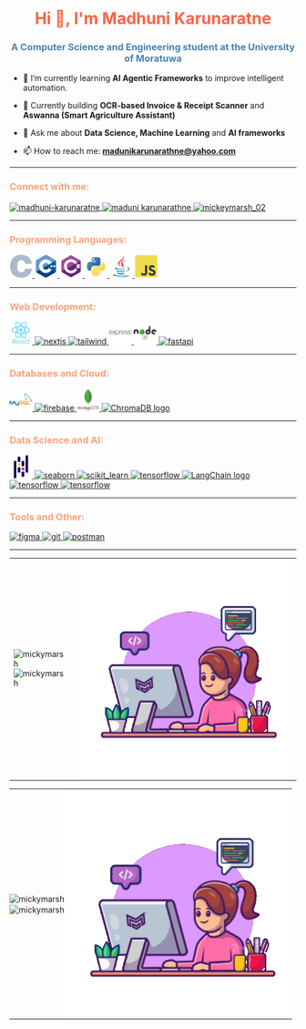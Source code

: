 <h1 align="center" style="color: #ff6347;">Hi 👋, I'm Madhuni Karunaratne</h1>
<h3 align="center" style="color: #4682b4;">A Computer Science and Engineering student at the University of Moratuwa</h3>

- 🌱 I’m currently learning **AI Agentic Frameworks** to improve intelligent automation.
  
- 🔭 Currently building **OCR-based Invoice & Receipt Scanner** and **Aswanna (Smart Agriculture Assistant)**
  
- 💬 Ask me about **Data Science, Machine Learning** and **AI frameworks**
  
- 📫 How to reach me: **madunikarunarathne@yahoo.com**

---

<h3 align="left" style="color: #ffa07a;">Connect with me:</h3>
<p align="left">
  <a href="https://linkedin.com/in/madhuni-karunaratne" target="_blank">
    <img align="center" src="https://raw.githubusercontent.com/rahuldkjain/github-profile-readme-generator/master/src/images/icons/Social/linked-in-alt.svg" alt="madhuni-karunaratne" height="30" width="40" />
  </a>
  <a href="https://fb.com/maduni karunarathne" target="_blank">
    <img align="center" src="https://raw.githubusercontent.com/rahuldkjain/github-profile-readme-generator/master/src/images/icons/Social/facebook.svg" alt="maduni karunarathne" height="30" width="40" />
  </a>
  <a href="https://instagram.com/mickeymarsh_02" target="_blank">
    <img align="center" src="https://raw.githubusercontent.com/rahuldkjain/github-profile-readme-generator/master/src/images/icons/Social/instagram.svg" alt="mickeymarsh_02" height="30" width="40" />
  </a>
</p>

---

<h3 align="left" style="color: #ffa07a;"> Programming Languages:</h3>
<p align="left">
  <a href="https://www.cprogramming.com/" target="_blank">
    <img src="https://raw.githubusercontent.com/devicons/devicon/master/icons/c/c-original.svg" alt="c" width="40" height="40" />
  </a> 
  <a href="https://www.w3schools.com/cpp/" target="_blank">
    <img src="https://raw.githubusercontent.com/devicons/devicon/master/icons/cplusplus/cplusplus-original.svg" alt="cplusplus" width="40" height="40" />
  </a>
  <a href="https://www.w3schools.com/cs/" target="_blank">
    <img src="https://raw.githubusercontent.com/devicons/devicon/master/icons/csharp/csharp-original.svg" alt="csharp" width="40" height="40" />
  </a> 
  <a href="https://www.python.org" target="_blank">
    <img src="https://raw.githubusercontent.com/devicons/devicon/master/icons/python/python-original.svg" alt="python" width="40" height="40" />
  </a>
  <a href="https://www.java.com" target="_blank">
    <img src="https://raw.githubusercontent.com/devicons/devicon/master/icons/java/java-original.svg" alt="java" width="40" height="40" />
  </a>
  <a href="https://developer.mozilla.org/en-US/docs/Web/JavaScript" target="_blank">
    <img src="https://raw.githubusercontent.com/devicons/devicon/master/icons/javascript/javascript-original.svg" alt="javascript" width="40" height="40" />
  </a>


</p>

---
<h3 align="left" style="color: #ffa07a;">Web Development:</h3>
<p align="left">
  <a href="https://reactjs.org/" target="_blank" rel="noreferrer"> <img src="https://raw.githubusercontent.com/devicons/devicon/master/icons/react/react-original-wordmark.svg" alt="react" width="40" height="40"/> </a> 
  <a href="https://nextjs.org/" target="_blank" rel="noreferrer"> <img src="https://cdn.worldvectorlogo.com/logos/nextjs-2.svg" alt="nextjs" width="40" height="40"/> </a>
  <a href="https://tailwindcss.com/" target="_blank" rel="noreferrer"> <img src="https://www.vectorlogo.zone/logos/tailwindcss/tailwindcss-icon.svg" alt="tailwind" width="40" height="40"/> </a> 
  <a href="https://expressjs.com" target="_blank" rel="noreferrer"> <img src="https://raw.githubusercontent.com/devicons/devicon/master/icons/express/express-original-wordmark.svg" alt="express" width="40" height="40"/> </a>
  <a href="https://nodejs.org" target="_blank" rel="noreferrer"> <img src="https://raw.githubusercontent.com/devicons/devicon/master/icons/nodejs/nodejs-original-wordmark.svg" alt="nodejs" width="40" height="40"/> </a>
  <a href="https://nodejs.org" target="_blank" rel="noreferrer"> <img src="https://cdn.jsdelivr.net/gh/devicons/devicon/icons/fastapi/fastapi-original.svg" alt="fastapi" width="40" height="40"/> </a>
</p>

---

<h3 align="left" style="color: #ffa07a;">Databases and Cloud:</h3>
<p align="left">
    
    
  <a href="https://www.mysql.com/" target="_blank">
    <img src="https://raw.githubusercontent.com/devicons/devicon/master/icons/mysql/mysql-original-wordmark.svg" alt="mysql" width="40" height="40" />
  </a>
  <a href="https://firebase.google.com/" target="_blank" rel="noreferrer"> <img src="https://www.vectorlogo.zone/logos/firebase/firebase-icon.svg" alt="firebase" width="40" height="40"/> </a>
  <a href="https://www.mongodb.com/" target="_blank" rel="noreferrer"> <img src="https://raw.githubusercontent.com/devicons/devicon/master/icons/mongodb/mongodb-original-wordmark.svg" alt="mongodb" width="40" height="40"/> </a> 
  <!-- AI Frameworks & Tools -->
<a href="https://trychroma.com/">
  <img src="https://seeklogo.com/images/C/chroma-logo-482133.png" alt="ChromaDB logo" width="40" height="40"/>
</a>


</p>

---

<h3 align="left" style="color: #ffa07a;">Data Science and AI:</h3>
<p align="left">
  
 <a href="https://pandas.pydata.org/" target="_blank" rel="noreferrer"> <img src="https://raw.githubusercontent.com/devicons/devicon/2ae2a900d2f041da66e950e4d48052658d850630/icons/pandas/pandas-original.svg" alt="pandas" width="40" height="40"/> </a> 
<a href="https://seaborn.pydata.org/" target="_blank" rel="noreferrer"> <img src="https://seaborn.pydata.org/_images/logo-mark-lightbg.svg" alt="seaborn" width="40" height="40"/> </a>
<a href="https://scikit-learn.org/" target="_blank" rel="noreferrer"> <img src="https://upload.wikimedia.org/wikipedia/commons/0/05/Scikit_learn_logo_small.svg" alt="scikit_learn" width="40" height="40"/> </a> 
<a href="https://www.tensorflow.org" target="_blank" rel="noreferrer"> <img src="https://www.vectorlogo.zone/logos/tensorflow/tensorflow-icon.svg" alt="tensorflow" width="40" height="40"/> </a> 
<a href="https://www.langchain.com/"><img src="https://cdn.simpleicons.org/langchain" alt="LangChain logo" width="40" height="40"/></a>
<a href="https://www.tensorflow.org" target="_blank" rel="noreferrer"> <img src="https://cdn.jsdelivr.net/gh/devicons/devicon/icons/kaggle/kaggle-original.svg" alt="tensorflow" width="40" height="40"/> </a>
<a href="https://www.tensorflow.org" target="_blank" rel="noreferrer"> <img src="https://cdn.jsdelivr.net/gh/devicons/devicon/icons/jupyter/jupyter-original.svg" alt="tensorflow" width="40" height="40"/> </a>

</p>

---

<h3 align="left" style="color: #ffa07a;">Tools and Other:</h3>
<p align="left">
  
  <a href="https://www.figma.com/" target="_blank" rel="noreferrer"> <img src="https://www.vectorlogo.zone/logos/figma/figma-icon.svg" alt="figma" width="40" height="40"/> </a>
  <a href="https://git-scm.com/" target="_blank" rel="noreferrer"> <img src="https://www.vectorlogo.zone/logos/git-scm/git-scm-icon.svg" alt="git" width="40" height="40"/> </a>
  <a href="https://postman.com" target="_blank" rel="noreferrer"> <img src="https://www.vectorlogo.zone/logos/getpostman/getpostman-icon.svg" alt="postman" width="40" height="40"/> </a> 

  
</p>

---

<table>
  <tr>
    <td>
      <img align="center" src="https://github-readme-stats.vercel.app/api?username=mickymarsh&show_icons=true&locale=en&theme=radical" alt="mickymarsh" width="500" />
      <br />
      <img align="center" src="https://github-readme-streak-stats.herokuapp.com/?user=mickymarsh&theme=radical" alt="mickymarsh" width="500" />
    </td>
    <td>
      <img src="271839927-f5d2d866-d25c-4873-8d82-425d2c62fc2e.gif" width="400" />
    </td>
  </tr>
</table>

<table style="border: none !important; border-collapse: collapse !important; border-spacing: 0 !important; padding: 0 !important; margin: 0 !important;">
  <tr style="border: none !important; padding: 0 !important; margin: 0 !important;">
    <td style="border: none !important; padding: 0 !important; margin: 0 !important;">
      <img align="center" src="https://github-readme-stats.vercel.app/api?username=mickymarsh&show_icons=true&locale=en&theme=radical" alt="mickymarsh" width="500" />
      <br />
      <img align="center" src="https://github-readme-streak-stats.herokuapp.com/?user=mickymarsh&theme=radical" alt="mickymarsh" width="500" />
    </td>
    <td style="border: none !important; padding: 0 !important; margin: 0 !important;">
      <img src="271839927-f5d2d866-d25c-4873-8d82-425d2c62fc2e.gif" width="400" />
    </td>
  </tr>
</table>





